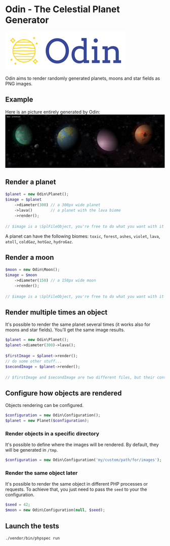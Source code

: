 # Odin - The Celestial Planet Generator

![](odin-logo.png)

Odin aims to render randomly generated planets, moons and star fields as PNG images.

## Example

Here is an picture entirely generated by Odin:
![](example.png)

## Render a planet

```php
$planet = new Odin\Planet();
$image = $planet
    ->diameter(300) // a 300px wide planet
    ->lava()        // a planet with the lava biome
    ->render();
    
// $image is a \SplFileObject, you're free to do what you want with it
```

A planet can have the following biomes: `toxic`, `forest`, `ashes`, `violet`, `lava`, `atoll`, `coldGaz`, `hotGaz`, `hydroGaz`.  


## Render a moon

```php
$moon = new Odin\Moon();
$image = $moon
    ->diameter(150) // a 150px wide moon
    ->render();
    
// $image is a \SplFileObject, you're free to do what you want with it
```

## Render multiple times an object

It's possible to render the same planet several times (it works also for moons and star fields). You'll get the same image results.

```php
$planet = new Odin\Planet();
$planet->diameter(300)->lava();

$firstImage = $planet->render();
// do some other stuff...
$secondImage = $planet->render();

// $firstImage and $secondImage are two different files, but their content are identical
```

## Configure how objects are rendered

Objects rendering can be configured. 

```php
$configuration = new Odin\Configuration();
$planet = new Planet($configuration);
```

### Render objects in a specific directory

It's possible to define where the images will be rendered. By default, they will be generated in `/tmp`.

```php
$configuration = new Odin\Configuration('my/custom/path/for/images');
```

### Render the same object later

It's possible to render the same object in different PHP processes or requests. To achieve that, you just need to pass the `seed` to your the configuration.

```php
$seed = 42;
$moon = new Odin\Configuration(null, $seed);
```

## Launch the tests

```bash
./vendor/bin/phpspec run
```
